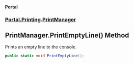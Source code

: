 #### [Portal](index.md 'index')
### [Portal.Printing](Portal.Printing.md 'Portal.Printing').[PrintManager](PrintManager.md 'Portal.Printing.PrintManager')

## PrintManager.PrintEmptyLine() Method

Prints an empty line to the console.

```csharp
public static void PrintEmptyLine();
```